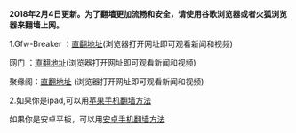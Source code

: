 **2018年2月4日更新。为了翻墙更加流畅和安全，请使用谷歌浏览器或者火狐浏览器来翻墙上网。**

1.Gfw-Breaker ：[直翻地址](https://github.com/gfw-breaker/open-proxy )(浏览器打开网址即可观看新闻和视频)

网门 ：[直翻地址](https://git.io/ogate )(浏览器打开网址即可观看新闻和视频)

聚缘阁：[直翻地址](https://git.io/gfree) (浏览器打开网址即可观看新闻和视频)


2.如果你是ipad,可以用[苹果手机翻墙方法](https://github.com/Alvin9999/new-pac/wiki/%E8%8B%B9%E6%9E%9C%E6%89%8B%E6%9C%BA%E7%BF%BB%E5%A2%99%E8%BD%AF%E4%BB%B6)

如果你是安卓平板，可以用[安卓手机翻墙方法](https://github.com/Alvin9999/new-pac/wiki/%E5%AE%89%E5%8D%93%E6%89%8B%E6%9C%BA%E7%89%88)